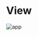 # View

![app](https://user-images.githubusercontent.com/38491485/130328051-a2a00aab-ed0e-48d9-b3af-450fb5986761.png)

